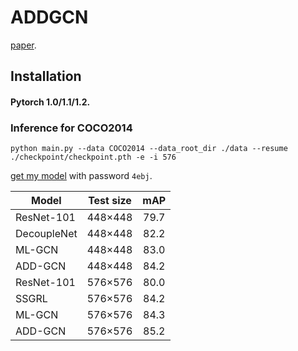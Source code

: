 # ADDGCN

[paper](https://arxiv.org/abs/2012.02994). 

## Installation
#### Pytorch 1.0/1.1/1.2.

### Inference for COCO2014

    python main.py --data COCO2014 --data_root_dir ./data --resume ./checkpoint/checkpoint.pth -e -i 576

[get my model](https://pan.baidu.com/s/17Y1knACAo5U6XbV75GUI8w) with password ``4ebj``.

Model | Test size | mAP 
--- |:---:|:---:
ResNet-101 | 448×448 | 79.7
DecoupleNet | 448×448 | 82.2
ML-GCN | 448×448 | 83.0 
ADD-GCN | 448×448 | 84.2
ResNet-101 | 576×576 | 80.0
SSGRL | 576×576 | 84.2
ML-GCN | 576×576 | 84.3
ADD-GCN | 576×576 | 85.2

